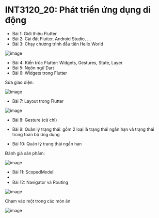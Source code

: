 # INT3120_20: Phát triển ứng dụng di động

- Bài 1: Giới thiệu Flutter
- Bài 2: Cài đặt Flutter, Android Studio, ...
- Bài 3: Chạy chương trình đầu tiên Hello World

![image](https://user-images.githubusercontent.com/63278123/156689753-35e5e174-46cb-4c47-9306-fa0451a892ae.png)

- Bài 4: Kiến trúc Flutter: Widgets, Gestures, State, Layer
- Bài 5: Ngôn ngữ Dart
- Bài 6: Widgets trong Flutter

Sửa giao diện:

![image](https://user-images.githubusercontent.com/63278123/156719378-556d8d36-274a-43c1-92c6-fa7861c02242.png)

- Bài 7: Layout trong Flutter

![image](https://user-images.githubusercontent.com/63278123/157584823-2ec1d95b-ce89-413e-a5ef-9ae585663d7e.png)

- Bài 8: Gesture (cử chỉ)

- Bài 9: Quản lý trạng thái: gồm 2 loại là trạng thái ngắn hạn và trạng thái trong toàn bộ ứng dụng

- Bài 10: Quản lý trạng thái ngắn hạn

Đánh giá sản phẩm:

![image](https://user-images.githubusercontent.com/63278123/157584890-63d790a6-522c-44ca-a4da-f388f8dd2489.png)

- Bài 11: ScopedModel
- 
- Bài 12: Navigator và Routing

![image](https://user-images.githubusercontent.com/63278123/157590038-488bcf83-1d5b-4746-8b54-520987b9d788.png)

Chạm vào một trong các món ăn

![image](https://user-images.githubusercontent.com/63278123/157590088-f356ed7d-5636-46dc-99d7-2675ca8d2920.png)
